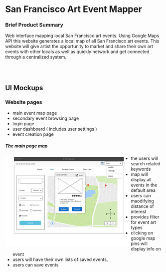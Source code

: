 # San Francisco Art Event Mapper

### Brief Product Summary
Web interface mapping local San Francisco art events. Using Google Maps API this website generates a local map of all San Francisco art events. This website will give artist the opportunity to market and share their own art events with other locals as well as quickly network and get connected through a centralized system.

<br><br>

## UI Mockups
### Website pages

* main event map page
* secondary event browsing page 
* login page
* user dashboard ( includes user settings )
* event creation page


##### The main page map




<img src="https://github.com/GandalfGrey123/sf-art-mapper/blob/master/read-me-docs/ui-mockup.png" align=left width=80%>

<div>

<ul>
<li>the users will search related keywords</li>
<li>map will display all events in the default area</li>
<li>users can maodifying distance of interest</li>
<li>provides filter for event art types </li>
<li>clicking on google map pins will display info on event</li>
<li>users will have their own lists of saved events, </li>
<li>users can save events</li>
</ul>  

</div>


